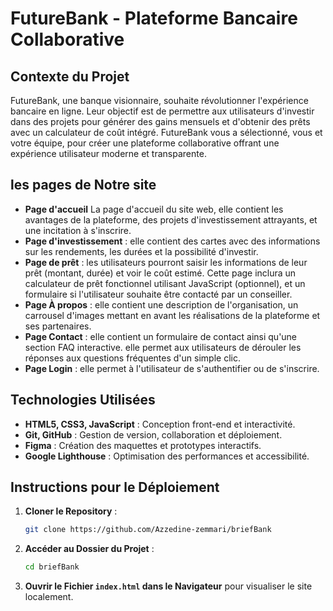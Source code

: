 # FutureBank - Plateforme Bancaire Collaborative

## Contexte du Projet
FutureBank, une banque visionnaire, souhaite révolutionner l'expérience bancaire en ligne. Leur objectif est de permettre aux utilisateurs d'investir dans des projets pour générer des gains mensuels et d'obtenir des prêts avec un calculateur de coût intégré. FutureBank vous a sélectionné, vous et votre équipe, pour créer une plateforme collaborative offrant une expérience utilisateur moderne et transparente.

## les pages de Notre site

   - **Page d'accueil**  La page d'accueil du site web, elle contient les avantages de la plateforme, des projets d'investissement attrayants, et une incitation à s'inscrire.
   - **Page d'investissement**  :  elle contient des cartes avec des informations sur les rendements, les durées et la possibilité d'investir.
   - **Page de prêt**  :  les utilisateurs pourront saisir les informations de leur prêt (montant, durée) et voir le coût estimé. Cette page inclura un calculateur de prêt fonctionnel utilisant JavaScript (optionnel), et un formulaire si l'utilisateur souhaite être contacté par un conseiller.
   - **Page À propos** : elle  contient une description de l'organisation, un carrousel d'images mettant en avant les réalisations de la plateforme et ses partenaires.
   - **Page Contact** : elle contient un formulaire de contact ainsi qu'une section FAQ interactive. elle permet aux utilisateurs de dérouler les réponses aux questions fréquentes d'un simple clic.
   - **Page Login** : elle permet à l'utilisateur de s'authentifier ou de s'inscrire.




## Technologies Utilisées
- **HTML5, CSS3, JavaScript** : Conception front-end et interactivité.
- **Git, GitHub** : Gestion de version, collaboration et déploiement.
- **Figma** : Création des maquettes et prototypes interactifs.
- **Google Lighthouse** : Optimisation des performances et accessibilité.

## Instructions pour le Déploiement
1. **Cloner le Repository** :
    ```bash
    git clone https://github.com/Azzedine-zemmari/briefBank
    ```
2. **Accéder au Dossier du Projet** :
    ```bash
    cd briefBank
    ```
3. **Ouvrir le Fichier `index.html` dans le Navigateur** pour visualiser le site localement.
